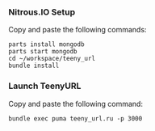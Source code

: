 ### Nitrous.IO Setup

Copy and paste the following commands:

```
parts install mongodb
parts start mongodb
cd ~/workspace/teeny_url
bundle install
```

### Launch TeenyURL

Copy and paste the following command:

```
bundle exec puma teeny_url.ru -p 3000
```
